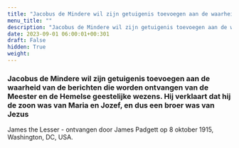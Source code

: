```yaml
---
title: "Jacobus de Mindere wil zijn getuigenis toevoegen aan de waarheid van de berichten die worden ontvangen van de Meester en de Hemelse geestelijke wezens. Hij verklaart dat hij de zoon was van Maria en Jozef, en dus een broer was van Jezus"
menu_title: ""
description: "Jacobus de Mindere wil zijn getuigenis toevoegen aan de waarheid van de berichten die worden ontvangen van de Meester en de Hemelse geestelijke wezens. Hij verklaart dat hij de zoon was van Maria en Jozef, en dus een broer was van Jezus"
date: 2023-09-01 06:00:01+00:301
draft: False
hidden: True
weight:
---
```

### Jacobus de Mindere wil zijn getuigenis toevoegen aan de waarheid van de berichten die worden ontvangen van de Meester en de Hemelse geestelijke wezens. Hij verklaart dat hij de zoon was van Maria en Jozef, en dus een broer was van Jezus

James the Lesser - ontvangen door James Padgett op 8 oktober 1915, Washington, DC, USA.
